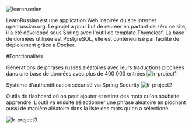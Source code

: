 ![learnrussian](https://user-images.githubusercontent.com/99363563/154224118-b7a8410d-1a40-4763-9213-540c749c98bb.jpg)

LearnRussian est une application Web inspirée du site internet openrussian.org. 
Le projet a pour but de recréer en partant de zéro ce site, il a été développé sous Spring avec l'outil de template Thymeleaf.
La base de données utilisée est PostgreSQL, elle est conténeurisé par facilité de déploiement grâce à Docker.

#Fonctionalités

Générations de phrases russes aléatoires avec leurs traductions piochées dans une base de données avec plus de 400 000 entrées
![lr-project1](https://user-images.githubusercontent.com/99363563/154224893-fa45036f-4ae5-4ae3-92cd-66c498d10478.jpg)

Système d'authentification sécurisé via Spring Security
![lr-project2](https://user-images.githubusercontent.com/99363563/154224957-a2ded4b2-b6ae-4564-87c8-e1dd28771d91.jpg)

Outils de flashcard où on peut ajouter et retirer des mots qu'on souhaite apprendre.
L'outil va ensuite sélectionner une phrase aléatoire en piochant aussi de manière aléatoire dans la liste des mots qu'on a sélectioné.

![lr-project3](https://user-images.githubusercontent.com/99363563/154225210-ad4214a7-cf63-4dba-a6b4-143b05dd06db.jpg)
